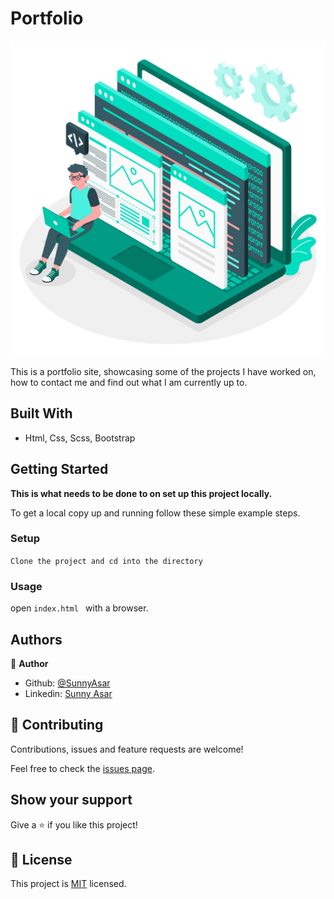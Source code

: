 # Portfolio


![screenshot](./media/clip.jpg)

This is a portfolio site, showcasing some of the projects I have worked on, how to contact me and find out what I am currently up to.


## Built With

- Html, Css, Scss, Bootstrap

## Getting Started

**This is what needs to be done to  on set up this project locally.**

To get a local copy up and running follow these simple example steps.

### Setup
`Clone the project and cd into the directory`

### Usage
open `index.html ` with a browser.


## Authors

👤 **Author**

- Github: [@SunnyAsar](https://github.com/SunnyAsar)
- Linkedin: [Sunny Asar](https://www.linkedin.com/in/sunnyasar/)

## 🤝 Contributing

Contributions, issues and feature requests are welcome!

Feel free to check the [issues page](issues/).

## Show your support

Give a ⭐️ if you like this project!

## 📝 License

This project is [MIT](lic.url) licensed.
